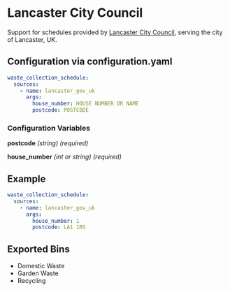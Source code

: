# Lancaster City Council

Support for schedules provided by [Lancaster City Council](https://www.lancaster.gov.uk/bins-recycling), serving the
city of Lancaster, UK.

## Configuration via configuration.yaml

```yaml
waste_collection_schedule:
  sources:
    - name: lancaster_gov_uk
      args:
        house_number: HOUSE NUMBER OR NAME
        postcode: POSTCODE
```

### Configuration Variables

**postcode**
*(string) (required)*

**house_number**
*(int or string) (required)*

## Example

```yaml
waste_collection_schedule:
  sources:
    - name: lancaster_gov_uk
      args:
        house_number: 1
        postcode: LA1 1RS
```

## Exported Bins

  - Domestic Waste
  - Garden Waste
  - Recycling
